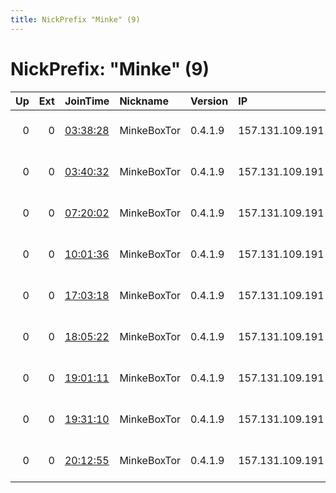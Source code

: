 ```yaml
---
title: NickPrefix "Minke" (9)
---
```


# NickPrefix: "Minke" (9)

|   Up |   Ext | JoinTime                                                                                            | Nickname    | Version   | IP              | AS                | CC   |   ORp |   Dirp | OS    | Contact                      |   eFamMembers |
|-----:|------:|:----------------------------------------------------------------------------------------------------|:------------|:----------|:----------------|:------------------|:-----|------:|-------:|:------|:-----------------------------|--------------:|
|    0 |     0 | [03:38:28](https://metrics.torproject.org/rs.html#details/A489FC1A40D50C9879FBE68DFE84B575496ECC43) | MinkeBoxTor | 0.4.1.9   | 157.131.109.191 | Sonic Telecom LLC | us   | 40393 |      0 | Linux | tim.j.wilkinsontor@gmail.com |             1 |
|    0 |     0 | [03:40:32](https://metrics.torproject.org/rs.html#details/7CB43E77A6FA76DFE9198935503258DE1CCEC939) | MinkeBoxTor | 0.4.1.9   | 157.131.109.191 | Sonic Telecom LLC | us   | 40393 |      0 | Linux | tim.j.wilkinsontor@gmail.com |             1 |
|    0 |     0 | [07:20:02](https://metrics.torproject.org/rs.html#details/A5DA391BE7119203E10AA18A54943CA1D723C3BE) | MinkeBoxTor | 0.4.1.9   | 157.131.109.191 | Sonic Telecom LLC | us   | 40309 |      0 | Linux | tim.j.wilkinsontor@gmail.com |             1 |
|    0 |     0 | [10:01:36](https://metrics.torproject.org/rs.html#details/99B328E54C5BFADA94E1526F623C2A3F586715DC) | MinkeBoxTor | 0.4.1.9   | 157.131.109.191 | Sonic Telecom LLC | us   | 40309 |      0 | Linux | tim.j.wilkinsontor@gmail.com |             1 |
|    0 |     0 | [17:03:18](https://metrics.torproject.org/rs.html#details/2F29F89BF6530DCFDD72411C05BEBE37FF399EEA) | MinkeBoxTor | 0.4.1.9   | 157.131.109.191 | Sonic Telecom LLC | us   | 40380 |      0 | Linux | tim.j.wilkinsontor@gmail.com |             1 |
|    0 |     0 | [18:05:22](https://metrics.torproject.org/rs.html#details/DA6B7142E369282F12E8F7F30D6A48C859FD2B3D) | MinkeBoxTor | 0.4.1.9   | 157.131.109.191 | Sonic Telecom LLC | us   | 40776 |      0 | Linux | tim.j.wilkinsontor@gmail.com |             1 |
|    0 |     0 | [19:01:11](https://metrics.torproject.org/rs.html#details/38A49FCC18CCE4409B0894F731BB2D5D753F4389) | MinkeBoxTor | 0.4.1.9   | 157.131.109.191 | Sonic Telecom LLC | us   | 40309 |      0 | Linux | tim.j.wilkinsontor@gmail.com |             1 |
|    0 |     0 | [19:31:10](https://metrics.torproject.org/rs.html#details/E7DB19DAB5689C8782543578F48629B07B1FFFAE) | MinkeBoxTor | 0.4.1.9   | 157.131.109.191 | Sonic Telecom LLC | us   | 40309 |      0 | Linux | tim.j.wilkinsontor@gmail.com |             1 |
|    0 |     0 | [20:12:55](https://metrics.torproject.org/rs.html#details/C08E29863F58F772C1B7BDB5364E3F43114016D4) | MinkeBoxTor | 0.4.1.9   | 157.131.109.191 | Sonic Telecom LLC | us   | 40309 |      0 | Linux | tim.j.wilkinsontor@gmail.com |             1 |
